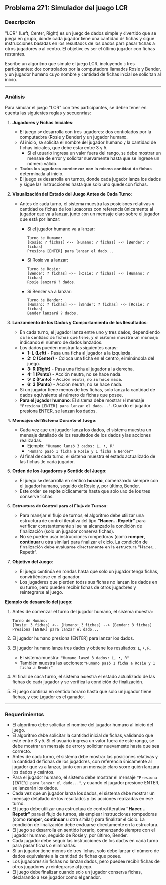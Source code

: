 ## **Problema 271: Simulador del juego LCR**

### **Descripción**  
"LCR" (Left, Center, Right) es un juego de dados simple y divertido que se juega en grupo, donde cada jugador tiene una cantidad de fichas y sigue instrucciones basadas en los resultados de los dados para pasar fichas a otros jugadores o al centro. El objetivo es ser el último jugador con fichas restantes.

Escribe un algoritmo que simule el juego LCR, incluyendo a tres participantes: dos controlados por la computadora llamados Rosie y Bender, y un jugador humano cuyo nombre y cantidad de fichas inicial se solicitan al inicio.

---

### **Análisis**  
Para simular el juego "LCR" con tres participantes, se deben tener en cuenta las siguientes reglas y secuencias:

1. **Jugadores y Fichas Iniciales**:
   - El juego se desarrolla con tres jugadores: dos controlados por la computadora (Rosie y Bender) y un jugador humano.
   - Al inicio, se solicita el nombre del jugador humano y la cantidad de fichas iniciales, que debe estar entre 3 y 5.
      - Si el usuario ingresa un valor fuera del rango, se debe mostrar un mensaje de error y solicitar nuevamente hasta que se ingrese un número válido.
   - Todos los jugadores comienzan con la misma cantidad de fichas determinada al inicio.
   - El juego se desarrolla en turnos, donde cada jugador lanza los dados y sigue las instrucciones hasta que solo uno quede con fichas.

2. **Visualización del Estado del Juego Antes de Cada Turno**:
   - Antes de cada turno, el sistema muestra las posiciones relativas y cantidad de fichas de los jugadores con referencia únicamente al jugador que va a lanzar, junto con un mensaje claro sobre el jugador que está por lanzar:
     
     - Si el jugador humano va a lanzar:
       ```
       Turno de Humano:
       [Rosie: ? fichas] <-- [Humano: ? fichas] --> [Bender: ? fichas]
       Presiona [ENTER] para lanzar el dado...
       ```

     - Si Rosie va a lanzar:
       ```
       Turno de Rosie:
       [Bender: ? fichas] <-- [Rosie: ? fichas] --> [Humano: ? fichas]
       Rosie lanzará ? dados.
       ```

     - Si Bender va a lanzar:
       ```
       Turno de Bender:
       [Humano: ? fichas] <-- [Bender: ? fichas] --> [Rosie: ? fichas]
       Bender lanzará ? dados.
       ```

3. **Lanzamiento de los Dados y Comportamiento de los Resultados**:
   - En cada turno, el jugador lanza entre uno y tres dados, dependiendo de la cantidad de fichas que tiene, y el sistema muestra un mensaje indicando el número de dados lanzados.
   - Los dados pueden mostrar las siguientes caras:
      - **1: L (Left)** - Pasa una ficha al jugador a la izquierda.
      - **2: C (Center)** - Coloca una ficha en el centro, eliminándola del juego.
      - **3: R (Right)** - Pasa una ficha al jugador a la derecha.
      - **4: 1 (Punto)** - Acción neutra, no se hace nada.
      - **5: 2 (Punto)** - Acción neutra, no se hace nada.
      - **6: 3 (Punto)** - Acción neutra, no se hace nada.
   - Si un jugador tiene menos de tres fichas, solo lanza la cantidad de dados equivalente al número de fichas que posee.
   - **Para el jugador humano**: El sistema debe mostrar el mensaje `"Presiona [ENTER] para lanzar el dado..."`. Cuando el jugador presiona ENTER, se lanzan los dados.

4. **Mensajes del Sistema Durante el Juego**:
   - Cada vez que un jugador lanza los dados, el sistema muestra un mensaje detallado de los resultados de los dados y las acciones realizadas.
     - Ejemplo: `"Humano lanzó 3 dados: L, •, R"`
     - `"Humano pasó 1 ficha a Rosie y 1 ficha a Bender"`
   - Al final de cada turno, el sistema muestra el estado actualizado de las fichas de cada jugador.

5. **Orden de los Jugadores y Sentido del Juego**:
   - El juego se desarrolla en sentido **horario**, comenzando siempre con el jugador humano, seguido de Rosie y, por último, Bender.
   - Este orden se repite cíclicamente hasta que solo uno de los tres conserve fichas.

6. **Estructura de Control para el Flujo de Turnos**:
   - Para manejar el flujo de turnos, el algoritmo debe utilizar una estructura de control iterativa del tipo **"Hacer... Repetir"** para verificar constantemente si se ha alcanzado la condición de finalización (solo un jugador conserva fichas).
   - No se pueden usar instrucciones rompedoras (como **romper**, **continuar** u otra similar) para finalizar el ciclo. La condición de finalización debe evaluarse directamente en la estructura "Hacer... Repetir".

7. **Objetivo del Juego**:
   - El juego continúa en rondas hasta que solo un jugador tenga fichas, convirtiéndose en el ganador.
   - Los jugadores que pierden todas sus fichas no lanzan los dados en su turno, pero pueden recibir fichas de otros jugadores y reintegrarse al juego.

**Ejemplo de desarrollo del juego**:  
1. Antes de comenzar el turno del jugador humano, el sistema muestra:

   ```
   Turno de Humano:
   [Rosie: 3 fichas] <-- [Humano: 3 fichas] --> [Bender: 3 fichas]
   Presiona [ENTER] para lanzar el dado...
   ```

2. El jugador humano presiona [ENTER] para lanzar los dados.
3. El jugador humano lanza tres dados y obtiene los resultados: `L`, `•`, `R`.
   - El sistema muestra: `"Humano lanzó 3 dados: L, •, R"`
   - También muestra las acciones: `"Humano pasó 1 ficha a Rosie y 1 ficha a Bender"`
4. Al final de cada turno, el sistema muestra el estado actualizado de las fichas de cada jugador y se verifica la condición de finalización.
5. El juego continúa en sentido horario hasta que solo un jugador tiene fichas, y ese jugador es el ganador.

---

### **Requerimientos**  
- El algoritmo debe solicitar el nombre del jugador humano al inicio del juego.
- El algoritmo debe solicitar la cantidad inicial de fichas, validando que esté entre 3 y 5. Si el usuario ingresa un valor fuera de este rango, se debe mostrar un mensaje de error y solicitar nuevamente hasta que sea correcto.
- Antes de cada turno, el sistema debe mostrar las posiciones relativas y la cantidad de fichas de los jugadores, con referencia únicamente al jugador que va a lanzar, junto con un mensaje claro sobre quién lanzará los dados y cuántos.
- Para el jugador humano, el sistema debe mostrar el mensaje `"Presiona [ENTER] para lanzar el dado..."`, y cuando el jugador presione ENTER, se lanzarán los dados.
- Cada vez que un jugador lanza los dados, el sistema debe mostrar un mensaje detallado de los resultados y las acciones realizadas en ese turno.
- El juego debe utilizar una estructura de control iterativa **"Hacer... Repetir"** para el flujo de turnos, sin emplear instrucciones rompedoras (como **romper**, **continuar** u otra similar) para finalizar el ciclo. La condición de finalización debe evaluarse directamente en la estructura.
- El juego se desarrolla en sentido horario, comenzando siempre con el jugador humano, seguido de Rosie y, por último, Bender.
- Cada jugador debe seguir las instrucciones de los dados en cada turno para pasar fichas o eliminarlas.
- Si un jugador tiene menos de tres fichas, solo debe lanzar el número de dados equivalente a la cantidad de fichas que posee.
- Los jugadores sin fichas no lanzan dados, pero pueden recibir fichas de otros jugadores y reintegrarse al juego.
- El juego debe finalizar cuando solo un jugador conserva fichas, declarando a ese jugador como el ganador.
